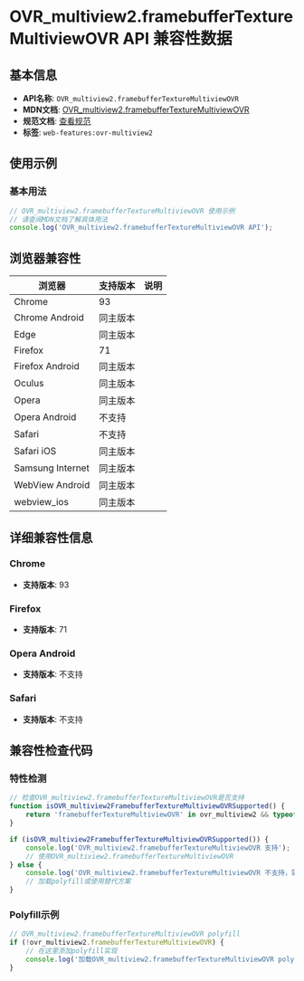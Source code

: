 # OVR_multiview2.framebufferTextureMultiviewOVR API 兼容性数据

## 基本信息

- **API名称**: `OVR_multiview2.framebufferTextureMultiviewOVR`
- **MDN文档**: [OVR_multiview2.framebufferTextureMultiviewOVR](https://developer.mozilla.org/docs/Web/API/OVR_multiview2/framebufferTextureMultiviewOVR)
- **规范文档**: [查看规范](https://registry.khronos.org/webgl/extensions/OVR_multiview2/)
- **标签**: `web-features:ovr-multiview2`

## 使用示例

### 基本用法

```javascript
// OVR_multiview2.framebufferTextureMultiviewOVR 使用示例
// 请查阅MDN文档了解具体用法
console.log('OVR_multiview2.framebufferTextureMultiviewOVR API');
```

## 浏览器兼容性

| 浏览器 | 支持版本 | 说明 |
|--------|----------|------|
| Chrome | 93 |  |
| Chrome Android | 同主版本 |  |
| Edge | 同主版本 |  |
| Firefox | 71 |  |
| Firefox Android | 同主版本 |  |
| Oculus | 同主版本 |  |
| Opera | 同主版本 |  |
| Opera Android | 不支持 |  |
| Safari | 不支持 |  |
| Safari iOS | 同主版本 |  |
| Samsung Internet | 同主版本 |  |
| WebView Android | 同主版本 |  |
| webview_ios | 同主版本 |  |

## 详细兼容性信息

### Chrome

- **支持版本**: 93

### Firefox

- **支持版本**: 71

### Opera Android

- **支持版本**: 不支持

### Safari

- **支持版本**: 不支持

## 兼容性检查代码

### 特性检测

```javascript
// 检查OVR_multiview2.framebufferTextureMultiviewOVR是否支持
function isOVR_multiview2FramebufferTextureMultiviewOVRSupported() {
    return 'framebufferTextureMultiviewOVR' in ovr_multiview2 && typeof ovr_multiview2.framebufferTextureMultiviewOVR === 'function';
}

if (isOVR_multiview2FramebufferTextureMultiviewOVRSupported()) {
    console.log('OVR_multiview2.framebufferTextureMultiviewOVR 支持');
    // 使用OVR_multiview2.framebufferTextureMultiviewOVR
} else {
    console.log('OVR_multiview2.framebufferTextureMultiviewOVR 不支持，需要polyfill');
    // 加载polyfill或使用替代方案
}
```

### Polyfill示例

```javascript
// OVR_multiview2.framebufferTextureMultiviewOVR polyfill
if (!ovr_multiview2.framebufferTextureMultiviewOVR) {
    // 在这里添加polyfill实现
    console.log('加载OVR_multiview2.framebufferTextureMultiviewOVR polyfill');
}
```

